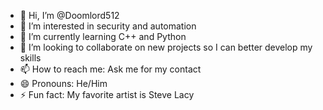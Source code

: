 - 👋 Hi, I’m @Doomlord512
- 👀 I’m interested in security and automation
- 🌱 I’m currently learning C++ and Python
- 💞️ I’m looking to collaborate on new projects so I can better develop my skills
- 📫 How to reach me: Ask me for my contact
- 😄 Pronouns: He/Him
- ⚡ Fun fact: My favorite artist is Steve Lacy

<!---
Doomlord512/Doomlord512 is a ✨ special ✨ repository because its `README.md` (this file) appears on your GitHub profile.
You can click the Preview link to take a look at your changes.
--->
